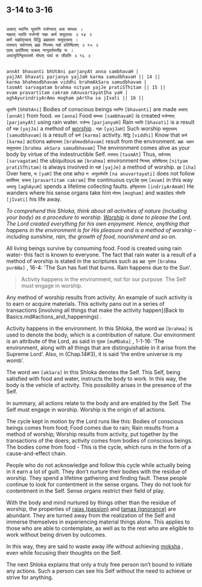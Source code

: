 ## 3-14 to 3-16


```shloka-sa

अन्नात् भवन्ति भूतानि पर्जन्यात् अन्न सम्भवः ।
यज्ञात् भवति पर्जन्यो यज्ञः कर्म समुद्भवः ॥ १४ ॥
कर्म भह्मोद्भवम् विद्धि ब्रह्माक्षर समुद्भवम् ।
तस्मात् सर्वगतम् ब्रह्म नित्यम् यज्ञे प्रतिष्ठितम् ॥ १५ ॥
एवम् प्रवर्तितम् चक्रम् नानुवर्तयतीह यः ।
अघायुरिन्द्रियारामो मोघम् पार्थ स जीवति ॥ १६ ॥

```
```shloka-sa-hk

annAt bhavanti bhUtAni parjanyAt anna sambhavaH |
yajJAt bhavati parjanyo yajJaH karma samudbhavaH || 14 ||
karma bhahmodbhavam viddhi brahmAkSara samudbhavam |
tasmAt sarvagatam brahma nityam yajJe pratiSThitam || 15 ||
evam pravartitam cakram nAnuvartayatIha yaH |
aghAyurindriyArAmo mogham pArtha sa jIvati || 16 ||

```
`भूतानि` `[bhUtAni]` Bodies of conscious beings `भवन्ति` `[bhavanti]` are made `अन्नात्` `[annAt]` from food. `अन्न` `[anna]` Food `सम्भवः` `[sambhavaH]` is created `पर्जन्यात्` `[parjanyAt]` using rain water. `पर्जन्यः` `[parjanyaH]` Rain `भवति` `[bhavati]` is a result of `यज्ञ` `[yajJa]` a method of 
[worship](yajna)
. `यज्ञः` `[yajJaH]` Such worship `समुद्भवम्` `[samudbhavam]` is a result of `कर्म` `[karma]` activity.
`विद्धि` `[viddhi]` Know that `कर्म` `[karma]` actions `ब्रह्मोद्भवम्` `[brahmodbhavam]` result from the environment. `ब्रह्म अक्षर समुद्भवम्` `[brahma akSara samudbhavam]` The environment comes alive as your body by virtue of the indestructible Self. `तस्मात्` `[tasmAt]` Thus, `सर्वगतम्` `[sarvagatam]` the ubiquitous `ब्रह्म` `[brahma]` environment `नित्यम् प्रतिष्ठितम्` `[nityam pratiSThitam]` is always involved in `यज्ञे` `[yajJe]` a method of worship.
`इह` `[iha]` Over here, `यः` `[yaH]` the one who `न अनुवर्तयति` `[na anuvartayati]` does not follow `प्रवर्तितम् चक्रम्` `[pravartitam cakram]` the continuous cycle `एवम्` `[evam]` in this way `अघायुः` `[aghAyuH]` spends a lifetime collecting faults. `इन्द्रियारामः` `[indriyArAmaH]` He wanders where his sense organs take him `मोघम्` `[mogham]` and wastes `जीवति` `[jIvati]` his life away.

_To comprehend this Shloka, think about all activities of nature (including your body) as a procedure to worship. 
[Worship](yajna)
 is done to please the Lord. The Lord created everything for his own enjoyment. Hence, anything that happens in the environment is for His pleasure and is a method of worship - including sunshine, rain, the growth of food, nourishment and so on._

All living beings survive by consuming food. Food is created using rain water- this fact is known to everyone. The fact that rain water is a result of a method of worship is stated in the scriptures such as 
`ब्रह्म पुराण` `[brahma purANa]` , 16-4:
 'The Sun has fuel that burns. Rain happens due to the Sun'. 



<a name='applnote_56'></a>
> Activity happens in the environment, not for our purpose. The Self must engage in worship.



Any method of worship results from activity. An example of such activity is to earn or acquire materials. This activity pans out in a series of transactions 
[involving all things that make the activity happen](Back to Basics.md#actions_and_happenings)
.

Activity happens in the environment. In this Shloka, the word 
`ब्रह्म` `[brahma]`
 is used to denote the body, which is a contribution of nature. Our environment is an attribute of the Lord, as said in 
`मुंडक` `[muMDaka]` , 1-1-16:
 ‘The environment, along with all things that are distinguishable in it arise from the Supreme Lord’. Also, in (Chap.14#3), it is said ‘the entire universe is my womb’. 

The word 
`अक्षर` `[akSara]`
 in this Shloka denotes the Self. This Self, being satisfied with food and water, instructs the body to work. In this way, the body is the vehicle of activity. This possibility arises in the presence of the Self.

In summary, all actions relate to the body and are enabled by the Self. The Self must engage in worship. Worship is the origin of all actions. 

The cycle kept in motion by the Lord runs like this: Bodies of conscious beings comes from food; Food comes due to rain; Rain results from a method of worship; Worship results from activity, put together by the transactions of the doers; activity comes from bodies of conscious beings. The bodies come from food - This is the cycle, which runs in the form of a cause-and-effect chain.

People who do not acknowledge and follow this cycle while actually being in it earn a lot of guilt. They don’t nurture their bodies with the residue of worship. They spend a lifetime gathering and finding fault. These people continue to look for contentment in the sense organs. They do not look for contentment in the Self. Sense organs restrict their field of play. 

With the body and mind nurtured by things other than the residue of worship, the properties of 
[rajas (passion)](rajas)
 and 
[tamas (ignorance)](tamas)
 are abundant. They are turned away from the realization of the Self and immerse themselves in experiencing material things alone. This applies to those who are able to contemplate, as well as to the rest who are eligible to work without being driven by outcomes.

In this way, they are said to waste away life without achieving 
[moksha](Moksha)
, even while focusing their thoughts on the Self.

The next Shloka explains that only a truly free person isn’t bound to initiate any actions. Such a person can see his Self without the need to achieve or strive for anything.


